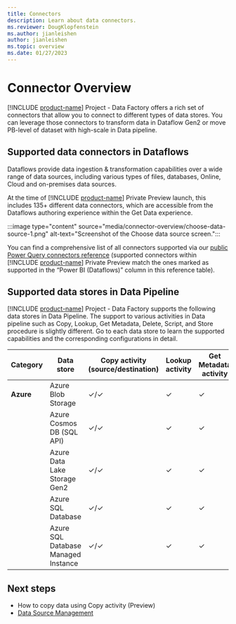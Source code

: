 ```yaml
---
title: Connectors
description: Learn about data connectors.
ms.reviewer: DougKlopfenstein
ms.author: jianleishen
author: jianleishen
ms.topic: overview 
ms.date: 01/27/2023
---
```


# Connector Overview

[!INCLUDE [product-name](../includes/product-name.md)] Project - Data Factory offers a rich set of connectors that allow you to connect to different types of data stores. You can leverage those connectors to transform data in Dataflow Gen2 or move PB-level of dataset with high-scale in Data pipeline.

## Supported data connectors in Dataflows

Dataflows provide data ingestion & transformation capabilities over a wide range of data sources, including various types of files, databases, Online, Cloud and on-premises data sources.

At the time of [!INCLUDE [product-name](../includes/product-name.md)] Private Preview launch, this includes 135+ different data connectors, which are accessible from the Dataflows authoring experience within the Get Data experience.

:::image type="content" source="media/connector-overview/choose-data-source-1.png" alt-text="Screenshot of the Choose data source screen.":::

You can find a comprehensive list of all connectors supported via our [public Power Query connectors reference](/power-query/connectors/) (supported connectors within [!INCLUDE [product-name](../includes/product-name.md)] Private Preview match the ones marked as supported in the “Power BI (Dataflows)” column in this reference table).

## Supported data stores in Data Pipeline

[!INCLUDE [product-name](../includes/product-name.md)] Project - Data Factory supports the following data stores in Data Pipeline. The support to various activities in Data pipeline such as Copy, Lookup, Get Metadata, Delete, Script, and Store procedure is slightly different. Go to each data store to learn the supported capabilities and the corresponding configurations in detail.

| **Category** | **Data store** | **Copy activity (source/destination)** | **Lookup activity** | **Get Metadata activity** | **Delete activity** | **Script activity** | **Stored Procedure activity** |
|---|---|---|---|---|---|---|---|
| **Azure** | Azure Blob Storage | ✓/✓ | ✓ | ✓ | ✓ | - | - |
|  | Azure Cosmos DB (SQL API) | ✓/✓ | ✓ | ✓ | ✓ | - | - |
|  | Azure Data Lake Storage Gen2 | ✓/✓ | ✓ | ✓ | ✓ | - | - |
|  | Azure SQL Database | ✓/✓ | ✓ | ✓ | ✓ | ✓ | ✓ |
|  | Azure SQL Database Managed Instance | ✓/✓ | ✓ | ✓ | ✓ | ✓ | ✓ |

## Next steps

- How to copy data using Copy activity (Preview)
- [Data Source Management](data-source-management.md)
